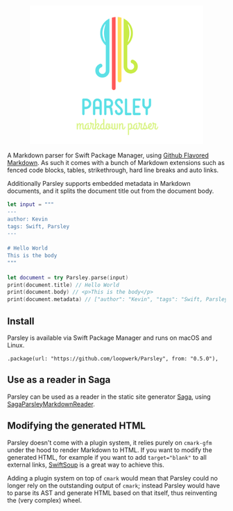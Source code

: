<p align="center">
  <img src="logo.png" width="400" alt="tag-changelog" />
</p>

A Markdown parser for Swift Package Manager, using [Github Flavored Markdown](https://github.github.com/gfm/). As such it comes with a bunch of Markdown extensions such as fenced code blocks, tables, strikethrough, hard line breaks and auto links.

Additionally Parsley supports embedded metadata in Markdown documents, and it splits the document title out from the document body.

``` swift
let input = """
---
author: Kevin
tags: Swift, Parsley
---

# Hello World
This is the body
"""

let document = try Parsley.parse(input)
print(document.title) // Hello World
print(document.body) // <p>This is the body</p>
print(document.metadata) // ["author": "Kevin", "tags": "Swift, Parsley"]
```


## Install
Parsley is available via Swift Package Manager and runs on macOS and Linux.

```
.package(url: "https://github.com/loopwerk/Parsley", from: "0.5.0"),
```


## Use as a reader in Saga
Parsley can be used as a reader in the static site generator [Saga](https://github.com/loopwerk/Saga), using [SagaParsleyMarkdownReader](https://github.com/loopwerk/SagaParsleyMarkdownReader).


## Modifying the generated HTML
Parsley doesn't come with a plugin system, it relies purely on `cmark-gfm` under the hood to render Markdown to HTML. If you want to modify the generated HTML, for example if you want to add `target="blank"` to all external links, [SwiftSoup](https://github.com/scinfu/SwiftSoup) is a great way to achieve this.

Adding a plugin system on top of `cmark` would mean that Parsley could no longer rely on the outstanding output of `cmark`; instead Parsley would have to parse its AST and generate HTML based on that itself, thus reinventing the (very complex) wheel.